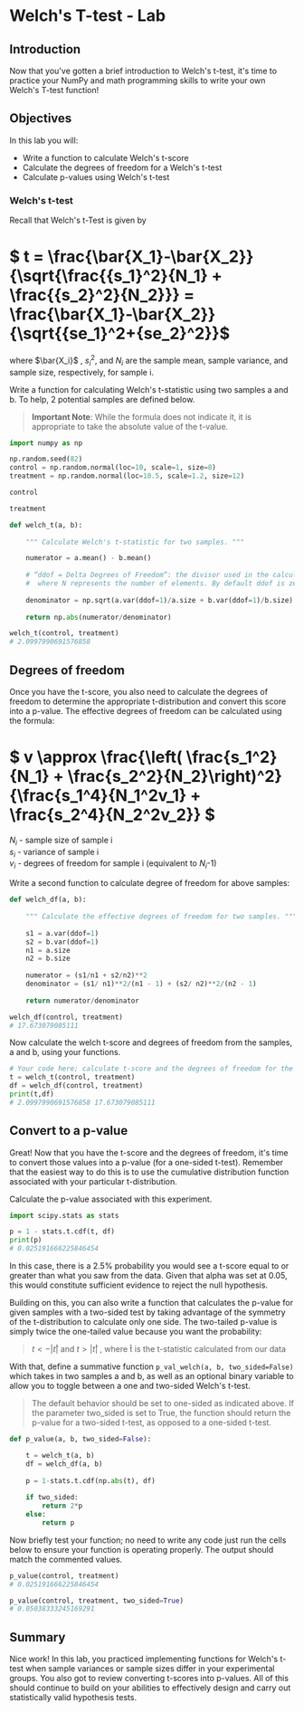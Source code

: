 
# Welch's T-test - Lab

## Introduction 

Now that you've gotten a brief introduction to Welch's t-test, it's time to practice your NumPy and math programming skills to write your own Welch's T-test function! 

## Objectives

In this lab you will: 

- Write a function to calculate Welch's t-score 
- Calculate the degrees of freedom for a Welch's t-test   
- Calculate p-values using Welch's t-test


### Welch's t-test

Recall that Welch's t-Test is given by  

# $ t = \frac{\bar{X_1}-\bar{X_2}}{\sqrt{\frac{{s_1}^2}{N_1} + \frac{{s_2}^2}{N_2}}} = \frac{\bar{X_1}-\bar{X_2}}{\sqrt{{se_1}^2+{se_2}^2}}$

where $\bar{X_i}$ , ${s_i}^2$, and $N_i$ are the sample mean, sample variance, and sample size, respectively, for sample i.

Write a function for calculating Welch's t-statistic using two samples a and b. To help, 2 potential samples are defined below.

> **Important Note**: While the formula does not indicate it, it is appropriate to take the absolute value of the t-value.


```python
import numpy as np

np.random.seed(82)
control = np.random.normal(loc=10, scale=1, size=8)
treatment = np.random.normal(loc=10.5, scale=1.2, size=12)
```


```python
control
```


```python
treatment
```


```python
def welch_t(a, b):
    
    """ Calculate Welch's t-statistic for two samples. """

    numerator = a.mean() - b.mean()
    
    # “ddof = Delta Degrees of Freedom”: the divisor used in the calculation is N - ddof, 
    #  where N represents the number of elements. By default ddof is zero.
    
    denominator = np.sqrt(a.var(ddof=1)/a.size + b.var(ddof=1)/b.size)
    
    return np.abs(numerator/denominator)

welch_t(control, treatment)
# 2.0997990691576858
```

## Degrees of freedom

Once you have the t-score, you also need to calculate the degrees of freedom to determine the appropriate t-distribution and convert this score into a p-value. The effective degrees of freedom can be calculated using the formula:

# $ v \approx \frac{\left( \frac{s_1^2}{N_1} + \frac{s_2^2}{N_2}\right)^2}{\frac{s_1^4}{N_1^2v_1} + \frac{s_2^4}{N_2^2v_2}} $

$N_i$ - sample size of sample i  
$s_i$ - variance of sample i  
$v_i$ - degrees of freedom for sample i (equivalent to $N_i$-1)  
  
Write a second function to calculate degree of freedom for above samples:


```python
def welch_df(a, b):
    
    """ Calculate the effective degrees of freedom for two samples. """
    
    s1 = a.var(ddof=1) 
    s2 = b.var(ddof=1)
    n1 = a.size
    n2 = b.size
    
    numerator = (s1/n1 + s2/n2)**2
    denominator = (s1/ n1)**2/(n1 - 1) + (s2/ n2)**2/(n2 - 1)
    
    return numerator/denominator

welch_df(control, treatment)
# 17.673079085111
```

Now calculate the welch t-score and degrees of freedom from the samples, a and b, using your functions.


```python
# Your code here; calculate t-score and the degrees of freedom for the two samples, a and b
t = welch_t(control, treatment)
df = welch_df(control, treatment)
print(t,df)
# 2.0997990691576858 17.673079085111
```

## Convert to a p-value

Great! Now that you have the t-score and the degrees of freedom, it's time to convert those values into a p-value (for a one-sided t-test). Remember that the easiest way to do this is to use the cumulative distribution function associated with your particular t-distribution.  

Calculate the p-value associated with this experiment.


```python
import scipy.stats as stats
```


```python
p = 1 - stats.t.cdf(t, df)
print(p)
# 0.025191666225846454
```

In this case, there is a 2.5% probability you would see a t-score equal to or greater than what you saw from the data. Given that alpha was set at 0.05, this would constitute sufficient evidence to reject the null hypothesis.

Building on this, you can also write a function that calculates the p-value for given samples with a two-sided test by taking advantage of the symmetry of the t-distribution to calculate only one side. The two-tailed p-value is simply twice the one-tailed value because you want the probability:  
> $t<−|t̂|$ and  $t>|t̂|$ , where t̂  is the t-statistic calculated from our data  

With that, define a summative function `p_val_welch(a, b, two_sided=False)` which takes in two samples a and b, as  well as an optional binary variable to allow you to toggle between a one and two-sided Welch's t-test.   

> The default behavior should be set to one-sided as indicated above. If the parameter two_sided is set to True, the function should return the p-value for a two-sided t-test, as opposed to a one-sided t-test.


```python
def p_value(a, b, two_sided=False):

    t = welch_t(a, b)
    df = welch_df(a, b)
    
    p = 1-stats.t.cdf(np.abs(t), df)
    
    if two_sided:
        return 2*p
    else:
        return p
```

Now briefly test your function; no need to write any code just run the cells below to ensure your function is operating properly. The output should match the commented values.


```python
p_value(control, treatment)
# 0.025191666225846454
```


```python
p_value(control, treatment, two_sided=True)
# 0.05038333245169291
```

## Summary

Nice work! In this lab, you practiced implementing functions for Welch's t-test when sample variances or sample sizes differ in your experimental groups. You also got to review converting t-scores into p-values. All of this should continue to build on your abilities to effectively design and carry out statistically valid hypothesis tests.
